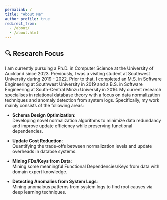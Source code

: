 ```yaml
---
permalink: /
title: "About Me"
author_profile: true
redirect_from: 
  - /about/
  - /about.html
---
```

## 🔍 Research Focus
I am currently pursuing a Ph.D. in Computer Science at the University of Auckland since 2023. Previously, I was a visiting student at Southwest University during 2019 - 2022. Prior to that, I completed an M.S. in Software Engineering at Southwest University in 2019 and a B.S. in Software Engineering at South-Central Minzu University in 2016. My current research specialises in relational database theory with a focus on data normalization techniques and anomaly detection from system logs. Specifically, my work mainly consists of the following areas:

- **Schema Design Optimization**:  
  Developing novel normalization algorithms to minimize data redundancy and improve update efficiency while preserving functional dependencies.
  
- **Update Cost Reduction**:  
  Quantifying the trade-offs between normalization levels and update overheads in databse systems.

- **Mining FDs/Keys from Data**:  
  Mining some meaningful Functional Dependencies/Keys from data with domain expert knowledge.

- **Detecting Anomalies from System Logs**:  
  Mining anomalous patterns from system logs to find root causes via deep learning techniques.
  
